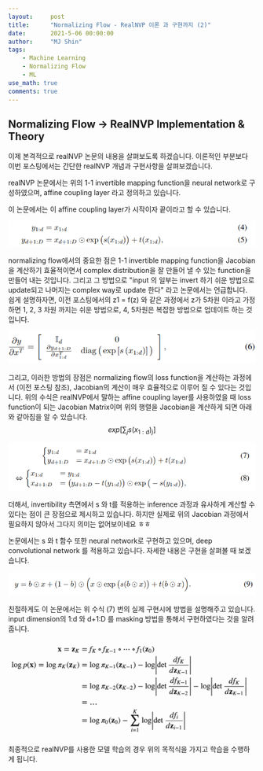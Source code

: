 ```yaml
---
layout:     post
title:      "Normalizing Flow - RealNVP 이론 과 구현까지 (2)"
date:       2021-5-06 00:00:00
author:     "MJ Shin"
tags:
    - Machine Learning
    - Normalizing Flow
    - ML
use_math: true
comments: true
---
```

## Normalizing Flow -> RealNVP Implementation & Theory


<p>
이제 본격적으로 realNVP 논문의 내용을 살펴보도록 하겠습니다. 이론적인 부분보다 이번 포스팅에서는 간단한 realNVP 개념과 구현사항을 살펴보겠습니다.

realNVP 논문에서는 위의 1-1 invertible mapping function을 neural network로 구성하였으며, affine coupling layer 라고 정의하고 있습니다.

이 논문에서는 이 affine coupling layer가 시작이자 끝이라고 할 수 있습니다. 

<img src="https://github.com/170928/170928.github.io/blob/master/_images/normalizing_flow/figure8.PNG?raw=true">

normalizing flow에서의 중요한 점은 1-1 invertible mapping function을 Jacobian을 계산하기 효율적이면서 complex distribution을 잘 만들어 낼 수 있는 function을 만들어 내는 것입니다. 그리고 그 방법으로 "input 의 일부는 invert 하기 쉬운 방법으로 update되고 나머지는 complex way로 update 한다" 라고 논문에서는 언급합니다. 쉽게 설명하자면, 이전 포스팅에서의 z1 = f(z) 와 같은 과정에서 z가 5차원 이라고 가정하면 1, 2, 3 차원 까지는 쉬운 방법으로, 4, 5차원은 복잡한 방법으로 업데이트 하는 것입니다. 


<img src="https://github.com/170928/170928.github.io/blob/master/_images/normalizing_flow/figure9.PNG?raw=true">

그리고, 이러한 방법의 장점은 normalizing flow의 loss function을 계산하는 과정에서 (이전 포스팅 참조), Jacobian의 계산이 매우 효율적으로 이루어 질 수 있다는 것입니다. 위의 수식은 realNVP에서 말하는 affine coupling layer를 사용하였을 때 loss function이 되는 Jacobian Matrix이며 위의 행렬을 Jacobian을 계산하게 되면 아래와 같아짐을 알 수 있습니다.
$$exp[\sum_{j} s(x_{1:d})_j]$$

<img src="https://github.com/170928/170928.github.io/blob/master/_images/normalizing_flow/figure10.PNG?raw=true">

더해서, invertibility 측면에서 s 와 t를 적용하는 inference 과정과 유사하게 계산할 수 있다는 점이 큰 장점으로 제시하고 있습니다. 하지만 실제로 위의 Jacobian 과정에서 필요하지 않아서 그다지 의미는 없어보이네요 ㅎㅎ 

논문에서는 s 와 t 함수 또한 neural network로 구현하고 있으며, deep convolutional network 를 적용하고 있습니다. 자세한 내용은 구현을 살펴볼 때 보겠습니다. 
</p>

<p>
<img src="https://github.com/170928/170928.github.io/blob/master/_images/normalizing_flow/figure11.PNG?raw=true">

친절하게도 이 논문에서는 위 수식 (7) 번의 실제 구현시에 방법을 설명해주고 있습니다. input dimension의 1:d 와 d+1:D 를 masking 방법을 통해서 구현하였다는 것을 알려줍니다. 


<img src="https://github.com/170928/170928.github.io/blob/master/_images/normalizing_flow/figure12.png?raw=true">

최종적으로 realNVP를 사용한 모델 학습의 경우 위의 목적식을 가지고 학습을 수행하게 됩니다. 
</p>

